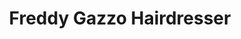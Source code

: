---
title: "Freddy Gazzo Hairdresser"
url: /west-des-moines/freddy-gazzo-hairdresser/
shop: hairdresser
---